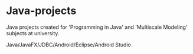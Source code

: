 # Java-projects

Java projects created for 'Programming in Java' and 'Multiscale Modeling' subjects at university.

Java/JavaFX/JDBC/Android/Eclipse/Android Studio
